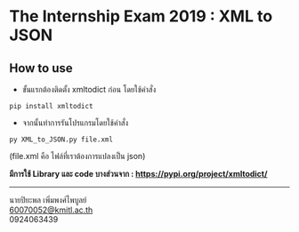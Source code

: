 # The Internship Exam 2019 : XML to JSON


## How to use
* ขั้นแรกต้องติดตั้ง xmltodict ก่อน โดยใช้คำสั่ง
```
pip install xmltodict
```
* จากนั้นทำการรันโปรแกรมโดยใช้คำสั่ง
```
py XML_to_JSON.py file.xml
```
(file.xml คือ ไฟล์ที่เราต้องการแปลงเป็น json)

<b>มีการใช้ Library และ code บางส่วนจาก : https://pypi.org/project/xmltodict/</b>

---
นายปิยะพล เพิ่มพงศ์ไพบูลย์<br>
60070052@kmitl.ac.th<br>
0924063439
